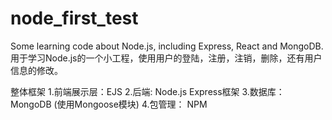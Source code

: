 # node_first_test
Some learning code about Node.js, including Express, React and MongoDB. 
用于学习Node.js的一个小工程，使用用户的登陆，注册，注销，删除，还有用户信息的修改。

整体框架
1.前端展示层：EJS
2.后端: Node.js Express框架
3.数据库： MongoDB (使用Mongoose模块)
4.包管理： NPM

